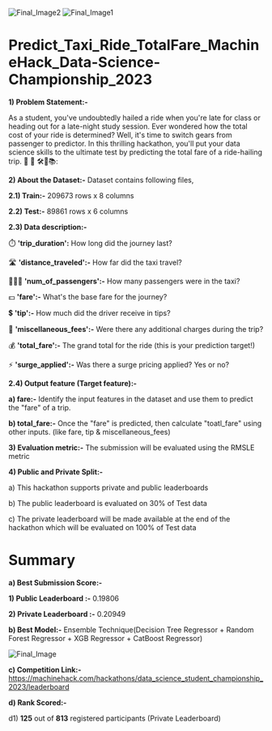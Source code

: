 ![Final_Image2](https://github.com/aniiketbarphe/Predict_Taxi_Ride_TotalFare_MachineHack_Data-Science-Championship_2023/assets/84449238/30d0ebff-8e29-4c41-9971-618f02b7a58c)
![Final_Image1](https://github.com/aniiketbarphe/Predict_Taxi_Ride_TotalFare_MachineHack_Data-Science-Championship_2023/assets/84449238/9970562e-4c28-46ef-9fc4-5466de460ebe)
# Predict_Taxi_Ride_TotalFare_MachineHack_Data-Science-Championship_2023

**1) Problem Statement:-**

As a student, you've undoubtedly hailed a ride when you're late for class or heading out for a late-night study session. Ever wondered how the total cost of your ride is determined? Well, it's time to switch gears from passenger to predictor. In this thrilling hackathon, you'll put your data science skills to the ultimate test by predicting the total fare of a ride-hailing trip. 🎯 🚖
 🛠️💼📚:
 
**2) About the Dataset:-** Dataset contains following files,

**2.1) Train:-** 209673 rows x 8 columns

**2.2) Test:-** 89861 rows x 6 columns

**2.3) Data description:-**

⏱️ **'trip_duration':** How long did the journey last?

🛣️ **'distance_traveled':-** How far did the taxi travel?

🧑‍🤝‍🧑 **'num_of_passengers':-** How many passengers were in the taxi?

💵 **'fare':-** What's the base fare for the journey?

💲 **'tip':-** How much did the driver receive in tips?

🎀 **'miscellaneous_fees':-** Were there any additional charges during the trip?

💰 **'total_fare':-** The grand total for the ride (this is your prediction target!)

⚡ **'surge_applied':-** Was there a surge pricing applied? Yes or no?


**2.4) Output feature (Target feature):-**

**a) fare:-** Identify the input features in the dataset and use them to predict the "fare" of a trip.

**b) total_fare:-** Once the "fare" is predicted, then calculate "toatl_fare" using other inputs. (like fare, tip & miscellaneous_fees)

**3) Evaluation metric:-** The submission will be evaluated using the RMSLE metric

**4) Public and Private Split:-**

a) This hackathon supports private and public leaderboards

b) The public leaderboard is evaluated on 30% of Test data

c) The private leaderboard will be made available at the end of the hackathon which will be evaluated on 100% of Test data

# Summary

**a) Best Submission Score:-**

**1) Public Leaderboard :-** 0.19806

**2) Private Leaderboard :-** 0.20949

**b) Best Model:-** Ensemble Technique(Decision Tree Regressor + Random Forest Regressor + XGB Regressor + CatBoost Regressor)

![Final_Image](https://github.com/aniiketbarphe/Predict_Taxi_Ride_TotalFare_MachineHack_Data-Science-Championship_2023/assets/84449238/c611f7ff-4f20-4645-a83a-0a98af9413bb)

**c) Competition Link:-** https://machinehack.com/hackathons/data_science_student_championship_2023/leaderboard

**d) Rank Scored:-**

d1) **125** out of **813** registered participants (Private Leaderboard)

